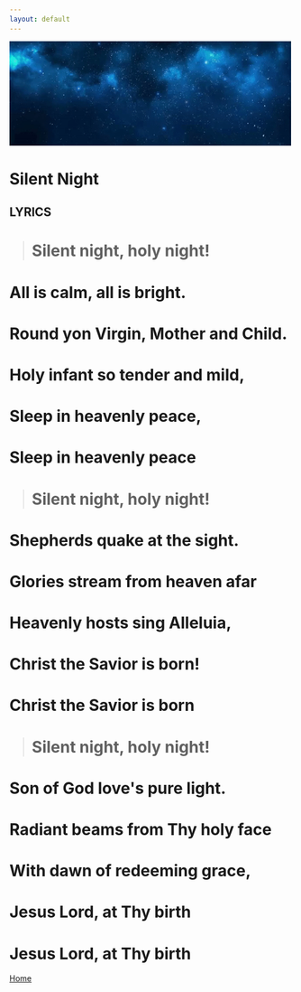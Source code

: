 ```yaml
---
layout: default
---
```

![Night](./Images/night.gif)
# Silent Night

## LYRICS

># Silent night, holy night!
# All is calm, all is bright.
# Round yon Virgin, Mother and Child.
# Holy infant so tender and mild,
# Sleep in heavenly peace,
# Sleep in heavenly peace

># Silent night, holy night!
# Shepherds quake at the sight.
# Glories stream from heaven afar
# Heavenly hosts sing Alleluia,
# Christ the Savior is born!
# Christ the Savior is born

 
># Silent night, holy night!
# Son of God love's pure light.
# Radiant beams from Thy holy face
# With dawn of redeeming grace,
# Jesus Lord, at Thy birth
# Jesus Lord, at Thy birth 

[Home](./index.html)
